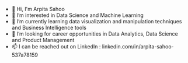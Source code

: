 - 👋 Hi, I'm Arpita Sahoo
- 👀 I’m interested in Data Science and Machine Learning 
- 🌱 I’m currently learning data visualization and manipulation techniques and Business Intelligence tools
- 💞️ I’m looking for career opportunities in Data Analytics, Data Science and Product Management 
- 📫 I can be reached out on LinkedIn : linkedin.com/in/arpita-sahoo-537a78159


